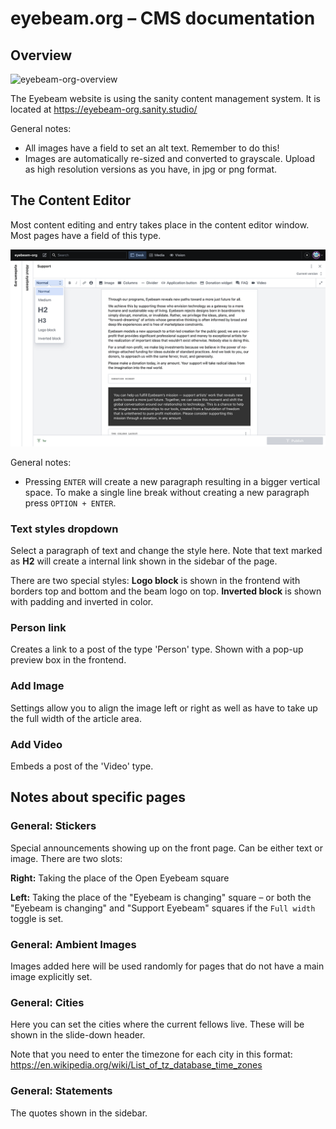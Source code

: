 # eyebeam.org – CMS documentation

## Overview

<img width="1520" alt="eyebeam-org-overview" src="https://user-images.githubusercontent.com/8209990/157432966-625f330f-f04b-4ea4-a9a6-b0f64e8a19fa.png">

The Eyebeam website is using the sanity content management system. It is located at https://eyebeam-org.sanity.studio/

General notes:

- All images have a field to set an alt text. Remember to do this!
- Images are automatically re-sized and converted to grayscale. Upload as high resolution versions as you have, in jpg or png format.

## The Content Editor

Most content editing and entry takes place in the content editor window. Most pages have a field of this type.

![Content editor overview](content-editor-overview.png)

General notes:

- Pressing `ENTER` will create a new paragraph resulting in a bigger vertical space. To make a single line break without creating a new paragraph press `OPTION + ENTER`.

### Text styles dropdown

Select a paragraph of text and change the style here. Note that text marked as **H2** will create a internal link shown in the sidebar of the page.

There are two special styles:  **Logo block** is shown in the frontend with borders top and bottom and the beam logo on top. **Inverted block** is shown with padding and inverted in color.

### Person link

Creates a link to a post of the type 'Person' type. Shown with a pop-up preview box in the frontend.

### Add Image

Settings allow you to align the image left or right as well as have to take up the full width of the article area.

### Add Video

Embeds a post of the 'Video' type.

## Notes about specific pages

### General: Stickers

Special announcements showing up on the front page. Can be either text or image. There are two slots: 

**Right:** Taking the place of the Open Eyebeam square

**Left:** Taking the place of the "Eyebeam is changing" square – or both the "Eyebeam is changing" and "Support Eyebeam" squares if the `Full width` toggle is set.

### General: Ambient Images

Images added here will be used randomly for pages that do not have a main image explicitly set.

### General: Cities

Here you can set the cities where the current fellows live. These will be shown in the slide-down header. 

Note that you need to enter the timezone for each city in this format: https://en.wikipedia.org/wiki/List_of_tz_database_time_zones

### General: Statements

The quotes shown in the sidebar. 
